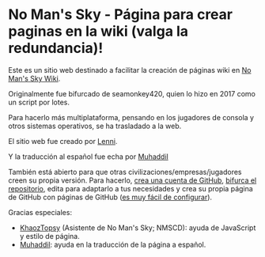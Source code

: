 # No Man's Sky - Página para crear paginas en la wiki (valga la redundancia)!

Este es un sitio web destinado a facilitar la creación de páginas wiki en [No Man's Sky Wiki](https://nomanssky.fandom.com).

Originalmente fue bifurcado de seamonkey420, quien lo hizo en 2017 como un script por lotes.

Para hacerlo más multiplataforma, pensando en los jugadores de consola y otros sistemas operativos, se ha trasladado a la web.

El sitio web fue creado por [Lenni](https://nomanssky.fandom.com/wiki/User:Lenni009).

Y la traducción al español fue echa por [Muhaddil](https://nomanssky.fandom.com/wiki/User:Muhaddil)

También está abierto para que otras civilizaciones/empresas/jugadores creen su propia versión. Para hacerlo, [crea una cuenta de GitHub](https://github.com/signup), [bifurca el repositorio](https://github.com/Lenni009/EisvanaWikiPageCreator/fork), edita para adaptarlo a tus necesidades y crea su propia página de GitHub con páginas de GitHub ([es muy fácil de configurar](https://docs.github.com/en/pages/quickstart)).

Gracias especiales:
* [KhaozTopsy](https://github.com/Khaoz-Topsy) (Asistente de No Man's Sky; NMSCD): ayuda de JavaScript y estilo de página.
* [Muhaddil](https://github.com/Muhaddil): ayuda en la traducción de la página a español.
